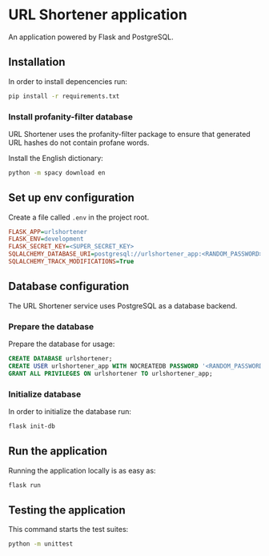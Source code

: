 # URL Shortener application

An application powered by Flask and PostgreSQL.

## Installation

In order to install depencencies run:

```sh
pip install -r requirements.txt
```

### Install profanity-filter database

URL Shortener uses the profanity-filter package to ensure that generated URL hashes do not contain profane words.

Install the English dictionary:

```sh
python -m spacy download en
```

## Set up env configuration

Create a file called `.env` in the project root.

```ini
FLASK_APP=urlshortener
FLASK_ENV=development
FLASK_SECRET_KEY=<SUPER_SECRET_KEY>
SQLALCHEMY_DATABASE_URI=postgresql://urlshortener_app:<RANDOM_PASSWORD>@localhost/urlshortener
SQLALCHEMY_TRACK_MODIFICATIONS=True
```

## Database configuration

The URL Shortener service uses PostgreSQL as a database backend.

### Prepare the database

Prepare the database for usage:

```sql
CREATE DATABASE urlshortener;
CREATE USER urlshortener_app WITH NOCREATEDB PASSWORD '<RANDOM_PASSWORD>';
GRANT ALL PRIVILEGES ON urlshortener TO urlshortener_app;
```

### Initialize database

In order to initialize the database run:

```sh
flask init-db
```

## Run the application

Running the application locally is as easy as:

```sh
flask run
```

## Testing the application

This command starts the test suites:

```sh
python -m unittest
```
